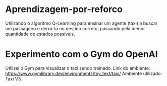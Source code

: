 # Aprendizagem-por-reforco
Utilizando o algoritmo Q-Learning para ensinar um agente (taxi) a buscar um passageiro e deixá-lo no destino correto, passando pela menor quantidade de estados possíveis.

# Experimento com o Gym do OpenAI
Utilizei o Gym para visualizar o taxi sendo treinado.
Link do ambiente: https://www.gymlibrary.dev/environments/toy_text/taxi/
Ambiente utilizado: Taxi V3.

